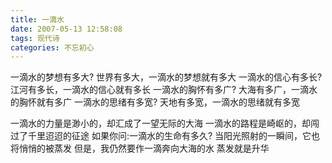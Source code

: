 ```yaml
---
title: 一滴水
date: 2007-05-13 12:58:08
tags: 现代诗
categories: 不忘初心
---
```

一滴水的梦想有多大?
世界有多大，一滴水的梦想就有多大
一滴水的信心有多长?
江河有多长，一滴水的信心就有多长
一滴水的胸怀有多广?
大海有多广，一滴水的胸怀就有多广
一滴水的思绪有多宽?
天地有多宽，一滴水的思绪就有多宽
<!-- more -->
一滴水的力量是渺小的，却汇成了一望无际的大海
一滴水的路程是崎岖的，却闯过了千里迢迢的征途
如果你问:一滴水的生命有多久?
当阳光照射的一瞬间，它也将悄悄的被蒸发
但是，我仍然要作一滴奔向大海的水
蒸发就是升华
